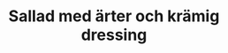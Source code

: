 ---
layout: recipe
title: "Sallad med ärter och krämig dressing"
description: "Den här salladen har vi ätit väldigt många gånger! Den är lättlagad och supergod."
image: /assets/images/sallad-med-arter-och-kramig-dressing.jpeg

# Recipe-specific data
category: Sallad
servings: "2 portioner"

ingredients:
- name: frysta gröna ärter
  quantity: 250 g
- name: rädisor
  quantity: 1 knippe
- name: bladig salladsmix eller bara ruccola
  quantity: 65 g
- name: fetaost, smulad
  quantity: 75 g
- name: ägg
  quantity: 3
- section: "Dressing"
  items:
    - name: grekisk yoghurt
      quantity: 95 g
    - name: majonnäs
      quantity: 35 g
    - name: vitvinsvinäger
      quantity: ½ tsk
    - name: dijonsenap
      quantity: ½ tsk
    - name: färsk dill, hackad
      quantity: ½ msk
    - name: vatten
      quantity: 1 msk

instructions:
  - Tina ärtorna enligt paketet.
  - Koka äggen och låt dem svalna.
  - Skiva rädisorna tunt.
  - Blanda ärtor, sallad och rädisor i en skål.
  - Vispa ihop dressingen i en bunke.
  - Blanda salladen med en skvätt av dressingen.
  - Lägg upp på tallrikar och smula över fetaost. Toppa med äggen i halvor. Klicka över resten av dressingen.

attribution: Receptet kommer från [Vikalinka](https://vikalinka.com/spring-pea-and-arugula-salad-with-creamy-dill-dressing/) som är en av mina absoluta favorit-bloggar.

---